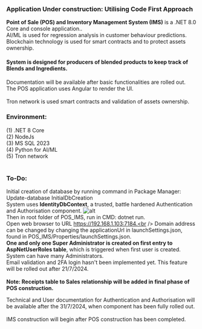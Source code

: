 <h3><b>Application Under construction: Utilising Code First Approach</b></h3>
<b>Point of Sale (POS) and Inventory Management System (IMS)</b> is a .NET 8.0 Core and console application.</b>. <br />
AI/ML is used for regression analysis in customer behaviour predictions.
<br/>
Blockchain technology is used for smart contracts and to protect assets ownership.
<h4>System is designed for producers of blended products to keep track of Blends and Ingredients.</h4>
Documentation will be available after basic functionalities are rolled out.</br />
The POS application uses Angular to render the UI.<br /><br />
Tron network is used smart contracts and validation of assets ownership.
<h3>Environment:</h3>

(1) .NET 8 Core
<br />
(2) NodeJs
<br />
(3) MS SQL 2023
<br />
(4) Python for AI/ML
<br />
(5) Tron network
<br />
<br />
<h3>To-Do:</h3>

Initial creation of database by running command in Package Manager: Update-database InitialDbCreation <br />
System uses <b>IdentityDbContext</b>, a trusted, battle hardened Authentication and Authorisation component. 
![alt ](https://github.com/kiet1375/POS_IMS/blob/main/POS_IMS/POS_IMS/imgs/POS_IMS.jpg)
<br />
Then in root folder of POS_IMS, run in CMD:
dotnet run.
<br /> 
Open web browser to URL https://192.168.1.103:7184.<br />
Domain address can be changed by changing the applicationUrl in launchSettings.json, found in POS_IMS/Properties/launchSettings.json.<br />
<b>One and only one Super Administrator is created on first entry to AspNetUserRoles table</b>, which is triggered when first user is created.<br />
System can have many Administrators. <br />
Email validation and 2FA login hasn't been implemented yet. This feature will be rolled out after 21/7/2024. <br /> <br />
<b>Note: Receipts table to Sales relationship will be added in final phase of POS construction.</b>

Technical and User documentation for Authentication and Authorisation will be available after the 31/7/2024, when component has been fully rolled out. <br /><br />
IMS construction will begin after POS construction has been completed.





